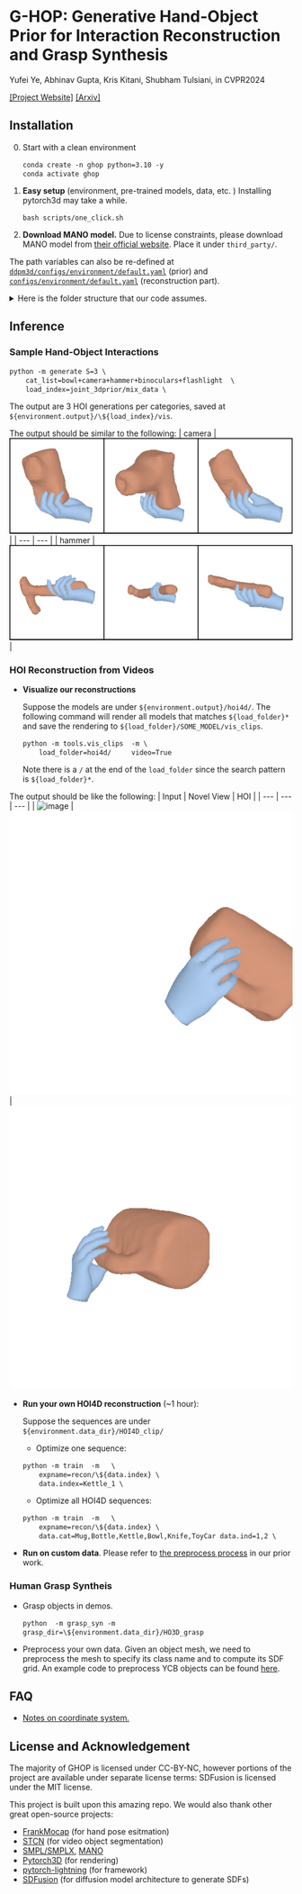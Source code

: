 # G-HOP: Generative Hand-Object Prior for Interaction Reconstruction and Grasp Synthesis
Yufei Ye, Abhinav Gupta, Kris Kitani, Shubham Tulsiani, in CVPR2024

[[Project Website]](https://judyye.github.io/ghop-www) [[Arxiv]](https://arxiv.org/abs/2404.12383)

## Installation 
0. Start with a clean environment
    ```
    conda create -n ghop python=3.10 -y
    conda activate ghop
    ```
1.  **Easy setup** (environment, pre-trained models, data, etc. ) Installing pytorch3d may take a while.
    ```
    bash scripts/one_click.sh
    ```
2. **Download MANO model.**
Due to license constraints, please download MANO model from [their official website](https://mano.is.tue.mpg.de/). Place it under `third_party/`. 

The path variables can also be re-defined at [`ddpm3d/configs/environment/default.yaml`](ddpm3d/configs/environment/default.yaml) (prior) and [`configs/environment/default.yaml`](configs/environment/default.yaml) (reconstruction part). 

<details>
  <summary>Here is the folder structure that our code assumes.</summary>
  
  ```
  output/
    # pretrained diffusion model
    joint_3dprior/
      mix_data/
        checkpoints/
        config.yaml
      hoi4d/
        checkpoints/
        config.yaml
    
    # Our test-time optimization results
    hoi4d/
      Mug_1/
        ckpts/
        config.yaml
      Mug_2/
      ...

  # preprocessed data
  data/
    # preprocessed data for video reconstruction
    HOI4D_clip/
      Mug_1/
        image/
        mocap/
        ....
      Mug_2/
      ...
    # preprocessed data for grasp synthesis
    HO3D_Grasp/  
      003_cracker_box/
        obj.txt 
        oObj.obj 
        uSdf.npz
      ...


  # MANO
  third_party/mano_v1_2/models/
    MANO_RIGHT.pkl
    MANO_UV_right.obj
    ...
  ```
  </details>

## Inference
### Sample Hand-Object Interactions
```
python -m generate S=3 \
    cat_list=bowl+camera+hammer+binoculars+flashlight  \
    load_index=joint_3dprior/mix_data \
```


The output are 3 HOI generations per categories, saved at `${environment.output}/\${load_index}/vis`.

The output should be similar to the following:
| camera | ![image](docs/camera_jHoi.gif) | 
| --- | --- |
| hammer | ![image](docs/hammer_jHoi.gif) | 


### HOI Reconstruction from Videos
- **Visualize our reconstructions**

    Suppose the models are under `${environment.output}/hoi4d/`. The following command will render all models that matches `${load_folder}*` and save the rendering to `${load_folder}/SOME_MODEL/vis_clips`.
    ```
    python -m tools.vis_clips  -m \
        load_folder=hoi4d/     video=True  
    ```
    Note there is a `/` at the end of the `load_folder` since the search pattern is `${load_folder}*`.

The output should be like the following: 
| Input | Novel View | HOI |
| --- | --- | --- |
| ![image](docs/kettle_2/input.gif) | 
![image](docs/kettle_2/render_1.gif) | ![image](docs/kettle_2/vHoi.gif)

    
- **Run your own HOI4D reconstruction** (~1 hour):
    
    Suppose the sequences are under `${environment.data_dir}/HOI4D_clip/`
    + Optimize one sequence:
    ```
    python -m train  -m   \
        expname=recon/\${data.index} \
        data.index=Kettle_1 \
    ```
    + Optimize all HOI4D sequences: 
    ```
    python -m train  -m   \
        expname=recon/\${data.index} \
        data.cat=Mug,Bottle,Kettle,Bowl,Knife,ToyCar data.ind=1,2 \
    ```
- **Run on custom data**. 
    Please refer to [the preprocess process](https://github.com/JudyYe/diffhoi_barely_clean?tab=readme-ov-file#run-on-custom-data) in our prior work.


### Human Grasp Syntheis
- Grasp objects in demos. 
    ```
    python  -m grasp_syn -m grasp_dir=\${environment.data_dir}/HO3D_grasp
    ```
- Preprocess your own data. Given an object mesh, we need to preprocess the mesh to specify its class name and to compute its SDF grid. An example code to preprocess YCB objects can be found [here](prprocess/make_grasp.py). 

<!-- 
## Train / Finetune on your own dataset


To train your own model,  implement your own dataloader and run: 
```
python -m  ddpm3d.base -m \
  expname=your_own_model \
  # optional
  ckpt=PATH_TO_PRETRAINED_MODEL \
``` -->


## FAQ
- [Notes on coordinate system.](docs/coord.md)


## License and Acknowledgement
The majority of GHOP is licensed under CC-BY-NC, however portions of the project are available under separate license terms: SDFusion is licensed under the MIT license.


This project is built upon this amazing repo.
We would also thank other great open-source projects:
- [FrankMocap](https://github.com/facebookresearch/frankmocap/) (for hand pose esitmation)
- [STCN](https://github.com/hkchengrex/STCN) (for video object segmentation)
- [SMPL/SMPLX](https://smpl-x.is.tue.mpg.de/), [MANO](https://github.com/hassony2/manopth)
- [Pytorch3D](https://github.com/facebookresearch/pytorch3d) (for rendering)
- [pytorch-lightning](https://lightning.ai/) (for framework)
- [SDFusion](https://yccyenchicheng.github.io/SDFusion/) (for diffusion model architecture to generate SDFs)

